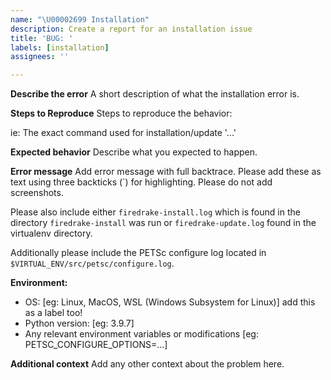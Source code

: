 ```yaml
---
name: "\U00002699 Installation"
description: Create a report for an installation issue
title: 'BUG: '
labels: [installation]
assignees: ''

---
```


**Describe the error**
A short description of what the installation error is.

**Steps to Reproduce**
Steps to reproduce the behavior:

ie: The exact command used for installation/update  '...'

**Expected behavior**
Describe what you expected to happen.

**Error message**
Add error message with full backtrace.
Please add these as text using three backticks (`) for highlighting.
Please do not add screenshots.

Please also include either `firedrake-install.log` which is found in
the directory `firedrake-install` was run or `firedrake-update.log`
found in the virtualenv directory.

Additionally please include the PETSc configure log located in
`$VIRTUAL_ENV/src/petsc/configure.log`.

**Environment:**
 - OS: [eg: Linux, MacOS, WSL (Windows Subsystem for Linux)] add this as a label too!
 - Python version: [eg: 3.9.7]
 - Any relevant environment variables or modifications [eg: PETSC_CONFIGURE_OPTIONS=...]

**Additional context**
Add any other context about the problem here.

